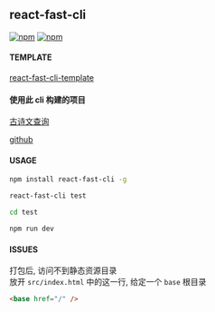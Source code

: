 ## react-fast-cli  

[![npm](https://img.shields.io/npm/dm/localeval.svg)](https://www.npmjs.com/package/react-fast-cli)
[![npm](https://img.shields.io/npm/v/npm.svg)](https://www.npmjs.com/package/react-fast-cli)

#### TEMPLATE

[react-fast-cli-template](https://github.com/react-fast-cli/template)

#### 使用此 cli 构建的项目

[古诗文查询](https://gushi.stickmy.cn)  

[github](https://github.com/poetry-cn/poetry-web)


#### USAGE

```bash
npm install react-fast-cli -g

react-fast-cli test

cd test

npm run dev
```


#### ISSUES

打包后, 访问不到静态资源目录  
放开 `src/index.html` 中的这一行, 给定一个 `base` 根目录  

```html
<base href="/" />
```
